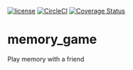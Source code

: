 [![license](https://img.shields.io/github/license/CurtisHumphrey/memory_game.svg)](https://github.com/CurtisHumphrey/memory_game/blob/master/LICENSE)
[![CircleCI](https://circleci.com/gh/CurtisHumphrey/memory_game/tree/master.svg?style=svg)](https://circleci.com/gh/CurtisHumphrey/memory_game/tree/master)
[![Coverage Status](https://coveralls.io/repos/github/CurtisHumphrey/memory_game/badge.svg?branch=master)](https://coveralls.io/github/CurtisHumphrey/memory_game?branch=master)

# memory_game
Play memory with a friend
